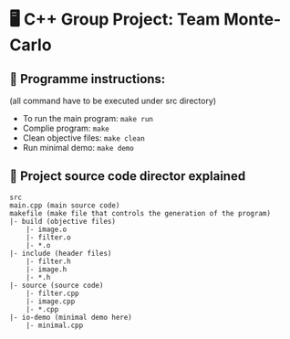 # 🖥️ C++ Group Project: Team Monte-Carlo

## 🧪 Programme instructions:

(all command have to be executed under src directory)

+ To run the main program: `make run`
+ Complie program: `make`
+ Clean objective files: `make clean`
+ Run minimal demo: `make demo`

## 🔎 Project source code director explained

```
src
main.cpp (main source code)
makefile (make file that controls the generation of the program)
|- build (objective files)
    |- image.o
    |- filter.o
    |- *.o
|- include (header files)
    |- filter.h
    |- image.h
    |- *.h
|- source (source code)
    |- filter.cpp
    |- image.cpp
    |- *.cpp
|- io-demo (minimal demo here)
    |- minimal.cpp
```

